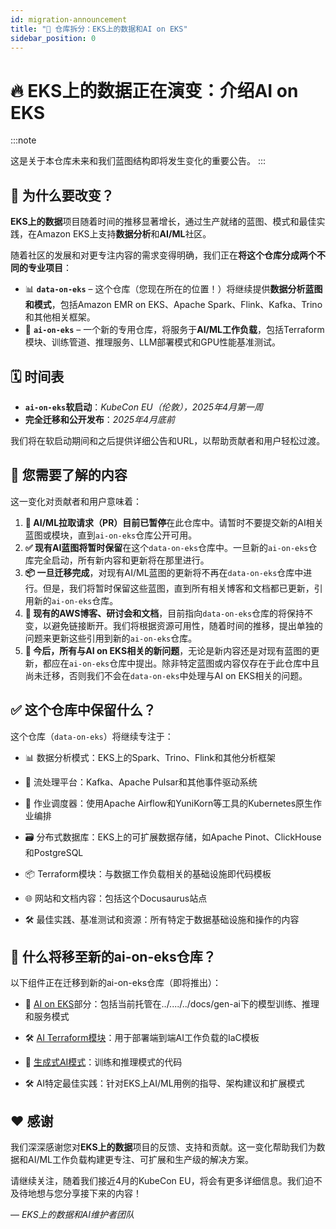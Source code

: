 ```yaml
---
id: migration-announcement
title: "🚨 仓库拆分：EKS上的数据和AI on EKS"
sidebar_position: 0
---
```


# 🔥 EKS上的数据正在演变：介绍AI on EKS

:::note

这是关于本仓库未来和我们蓝图结构即将发生变化的重要公告。
:::


## 📣 为什么要改变？

**EKS上的数据**项目随着时间的推移显著增长，通过生产就绪的蓝图、模式和最佳实践，在Amazon EKS上支持**数据分析**和**AI/ML**社区。

随着社区的发展和对更专注内容的需求变得明确，我们正在**将这个仓库分成两个不同的专业项目**：

- 📊 **`data-on-eks`** – 这个仓库（您现在所在的位置！）将继续提供**数据分析蓝图和模式**，包括Amazon EMR on EKS、Apache Spark、Flink、Kafka、Trino和其他相关框架。
- 🤖 **`ai-on-eks`** – 一个新的专用仓库，将服务于**AI/ML工作负载**，包括Terraform模块、训练管道、推理服务、LLM部署模式和GPU性能基准测试。


## 🗓️ 时间表

- **`ai-on-eks`软启动**：_KubeCon EU（伦敦），2025年4月第一周_
- **完全迁移和公开发布**：_2025年4月底前_

我们将在软启动期间和之后提供详细公告和URL，以帮助贡献者和用户轻松过渡。


## 🔎 您需要了解的内容

这一变化对贡献者和用户意味着：

1. **🚫 AI/ML拉取请求（PR）目前已暂停**在此仓库中。请暂时不要提交新的AI相关蓝图或模块，直到`ai-on-eks`仓库公开可用。
2. **✅ 现有AI蓝图将暂时保留**在这个`data-on-eks`仓库中。一旦新的`ai-on-eks`仓库完全启动，所有新内容和更新将在那里进行。
3. **📦 一旦迁移完成**，对现有AI/ML蓝图的更新将不再在`data-on-eks`仓库中进行。但是，我们将暂时保留这些蓝图，直到所有相关博客和文档都已更新，引用新的`ai-on-eks`仓库。
4. **🔗 现有的AWS博客、研讨会和文档**，目前指向`data-on-eks`仓库的将保持不变，以避免链接断开。我们将根据资源可用性，随着时间的推移，提出单独的问题来更新这些引用到新的`ai-on-eks`仓库。
5. **💬 今后，所有与AI on EKS相关的新问题**，无论是新内容还是对现有蓝图的更新，都应在`ai-on-eks`仓库中提出。除非特定蓝图或内容仅存在于此仓库中且尚未迁移，否则我们不会在`data-on-eks`中处理与AI on EKS相关的问题。


## ✅ 这个仓库中保留什么？

这个仓库（`data-on-eks`）将继续专注于：

- 📊 数据分析模式：EKS上的Spark、Trino、Flink和其他分析框架

- 🔁 流处理平台：Kafka、Apache Pulsar和其他事件驱动系统

- 🧩 作业调度器：使用Apache Airflow和YuniKorn等工具的Kubernetes原生作业编排

- 🗃️ 分布式数据库：EKS上的可扩展数据存储，如Apache Pinot、ClickHouse和PostgreSQL

- 📦 Terraform模块：与数据工作负载相关的基础设施即代码模板

- 🌐 网站和文档内容：包括这个Docusaurus站点

- 🛠️ 最佳实践、基准测试和资源：所有特定于数据基础设施和操作的内容

## 🚀 什么将移至新的ai-on-eks仓库？

以下组件正在迁移到新的ai-on-eks仓库（即将推出）：

- 🤖 [AI on EKS](https://awslabs.github.io/data-on-eks../..../../docs/gen-ai)部分：包括当前托管在../..../../docs/gen-ai下的模型训练、推理和服务模式

- 🛠️ [AI Terraform模块](https://github.com/awslabs/data-on-eks/tree/main/ai-ml)：用于部署端到端AI工作负载的IaC模板

- 🧠 [生成式AI模式](https://github.com/awslabs/data-on-eks/tree/main/gen-ai)：训练和推理模式的代码

- 🛠️ AI特定最佳实践：针对EKS上AI/ML用例的指导、架构建议和扩展模式

## ❤️ 感谢

我们深深感谢您对**EKS上的数据**项目的反馈、支持和贡献。这一变化帮助我们为数据和AI/ML工作负载构建更专注、可扩展和生产级的解决方案。

请继续关注，随着我们接近4月的KubeCon EU，将会有更多详细信息。我们迫不及待地想与您分享接下来的内容！

— *EKS上的数据和AI维护者团队*
